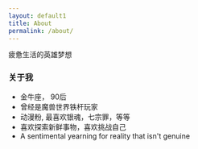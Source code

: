 ```yaml
---
layout: default1
title: About
permalink: /about/
---
```


疲惫生活的英雄梦想

### 关于我

* 金牛座， 90后
* 曾经是魔兽世界铁杆玩家
* 动漫粉, 最喜欢银魂，七宗罪，等等
* 喜欢探索新鲜事物，喜欢挑战自己
* A sentimental yearning for reality that isn't genuine

